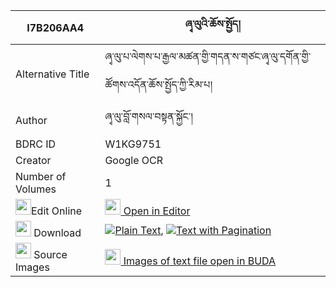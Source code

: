 |I7B206AA4|ཞྭ་ལུའི་ཆོས་སྤྱོད། 
| --- | --- 
|Alternative Title |ཞྭ་ལུ་པ་ལེགས་པ་རྒྱལ་མཚན་གྱི་གདན་ས་གཙང་ཞྭ་ལུ་དགོན་གྱི་ཚོགས་འདོན་ཆོས་སྤྱོད་ཀྱི་རིམ་པ།
|Author| ཞྭ་ལུ་བློ་གསལ་བསྟན་སྐྱོང་།
|BDRC ID | W1KG9751
|Creator | Google OCR
|Number of Volumes| 1
|<img width="25" src="https://img.icons8.com/color/25/000000/edit-property.png">Edit Online| [<img width="25" src="https://avatars.githubusercontent.com/u/45091458?s=200&v=4"> Open in Editor](http://editor.openpecha.org/I7B206AA4)
|<img width="25" src="https://img.icons8.com/fluent/48/000000/download-2.png"/>  Download | [![](https://img.icons8.com/color/20/000000/txt.png)Plain Text](https://github.com/Openpecha/I7B206AA4/releases/download/v1/shya_lu_chocho_plain_I7B206AA4.zip), [![](https://img.icons8.com/color/20/000000/txt.png)Text with Pagination](https://github.com/Openpecha/I7B206AA4/releases/download/v1/shya_lu_chocho_pages_I7B206AA4.zip)
|<img width="25" src="https://img.icons8.com/plasticine/100/000000/pictures-folder.png"/>  Source Images | [<img width="25" src="https://library.bdrc.io/icons/BUDA-small.svg"> Images of text file open in BUDA](https://library.bdrc.io/show/bdr:W1KG9751)